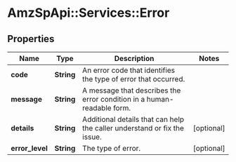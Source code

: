 # AmzSpApi::Services::Error

## Properties
Name | Type | Description | Notes
------------ | ------------- | ------------- | -------------
**code** | **String** | An error code that identifies the type of error that occurred. | 
**message** | **String** | A message that describes the error condition in a human-readable form. | 
**details** | **String** | Additional details that can help the caller understand or fix the issue. | [optional] 
**error_level** | **String** | The type of error. | [optional] 

